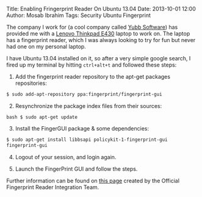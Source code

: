 Title: Enabling Fringerprint Reader On Ubuntu 13.04
Date: 2013-10-01 12:00
Author: Mosab Ibrahim
Tags: Security Ubuntu Fingerprint

The company I work for (a cool company called [Yubb
Software](http://www.yubb-software.com)) has provided me with a [Lenovo Thinkpad
E430](http://shop.lenovo.com/us/en/laptops/thinkpad/edge-series/e430/index.html)
laptop to work on. The laptop has a fingerprint reader, which I was always
looking to try for fun but never had one on my personal laptop.

I have Ubuntu 13.04 installed on it, so after a very simple google search, I
fired up my terminal by hitting `ctrl+alt+t` and followed these steps:

1. Add the fingerprint reader repository to the apt-get packages repositories:


```bash
$ sudo add-apt-repository ppa:fingerprint/fingerprint-gui
```

2. Resynchronize the package index files from their sources:

```
bash $ sudo apt-get update
```

3. Install the FingerGUI package & some dependencies:

```bash
$ sudo apt-get install libbsapi policykit-1-fingerprint-gui
fingerprint-gui
```

4. Logout of your session, and login again.

5. Launch the FingerPrint GUI and follow the steps.

Further information can be found on [this
page](https://launchpad.net/~fingerprint/+archive/fingerprint-gui) created by
the Official Fingerprint Reader Integration Team.
